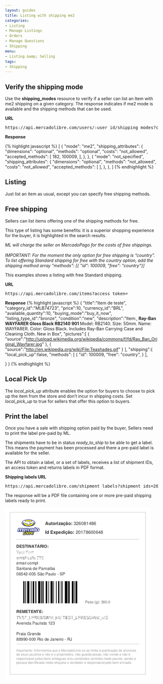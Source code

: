 ```yaml
---
layout: guides
title: Listing with shipping me2
categories:
- Listing
- Manage Listings
- Orders
- Manage Questions
- Shipping
menu: 
- Listing &amp; Selling
tags: 
- Shipping
---
```



## Verify the shipping mode

Use the **shipping_modes** resource to verify if a seller can list an Item with me2 shipping on a given category.
The response indicates if me2 mode is available and the shipping methods that can be used.

**URL**
<pre class="terminal">
https://api.mercadolibre.com/users/:user_id/shipping_modes?category_id=MLB39373
</pre>

**Response**

{% highlight javascript %}
[
  {
    "mode": "me2",
    "shipping_attributes": {
      "dimensions": "optional",
      "methods": "optional",
      "costs": "not_allowed",
      "accepted_methods": [
        182,
        100009,
      ],
    },
  },
  {
    "mode": "not_specified",
    "shipping_attributes": {
      "dimensions": "optional",
      "methods": "not_allowed",
      "costs": "not_allowed",
      "accepted_methods": [
      ],
    },
  },
]
{% endhighlight %}

## Listing
Just list an item as usual, except you can specify free shipping methods.


## Free shipping

Sellers can list items offering one of the shipping methods for free.

This type of listing has some benefits: it is a superior shopping experience for the buyer, it is highlighted in the search results.

<i class="ch-icon-exclamation-sign">ML will charge the seller on MercadoPago for the costs of free shippings.</i>
<br>
<br>
<i class="ch-icon-exclamation-sign">IMPORTANT: For the moment the only option for free shipping is “country”.
To list offering Standard shipping for free with the country option, add the shipping method array "methods": [{ "id": 100009, "free": "country"}]
</i>

This examples shows a listing with free Standard shipping.


**URL**
<pre class="terminal">
https://api.mercadolibre.com/items?access_token=
</pre>

**Response**
{% highlight javascript %}
{
   "title":"Item de teste",
   "category_id":"MLB74723",
   "price":10,
   "currency_id":"BRL",
   "available_quantity":10,
   "buying_mode":"buy_it_now",
   "listing_type_id":"bronze",
   "condition":"new",
   "description":"Item:, <strong> Ray-Ban WAYFARER Gloss Black RB2140 901 </strong> Model: RB2140. Size: 50mm. Name: WAYFARER. Color: Gloss Black. Includes Ray-Ban Carrying Case and Cleaning Cloth. New in Box",
   "pictures":[
      {
         "source":"http://upload.wikimedia.org/wikipedia/commons/f/fd/Ray_Ban_Original_Wayfarer.jpg"
      },
      {
         "source":"http://en.wikipedia.org/wiki/File:Teashades.gif"
      }
   ],
   "shipping":{
      "local_pick_up":false,
      "methods":  [
        {
        "id": 100009,
        "free": "country",
        }
      ],

   }
}
{% endhighlight %}




## Local Pick Up

The *local_pick_up* attribute enables the option for buyers to choose to pick up the item from the store and don’t incur in shipping costs.
Set *local_pick_up* to true for sellers that offer this option to buyers.


## Print the label

Once you have a sale with shipping option paid by the buyer, Sellers need to print the label pre-paid by ML.

The shipments have to be in status *ready_to_ship* to be able to get a label.
This means the payment has been processed and there a pre-paid label is available for the seller.

The API to obtain a label, or a set of labels, receives a list of shipment IDs, an access token and returns labels in PDF format.

**Shipping labels URL**
<pre class="terminal">
https://api.mercadolibre.com/shipment_labels?shipment_ids=20178600648,20182100995&access_token=
</pre>

The response will be a PDF file containing one or more pre-paid shipping labels ready to print.


![Sample label](/images/shipping-label.png)